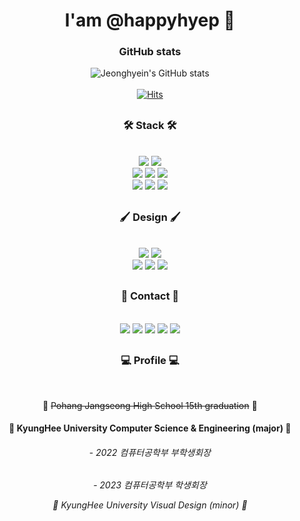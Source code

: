 <div align="center"><h1> I'am @happyhyep 👋</h1></div>

<div align="center">
<div align="center"><h3>GitHub stats</h3></div>
  
![Jeonghyein's GitHub stats](https://github-readme-stats.vercel.app/api?username=happyhyep&show_icons=true&theme=radical)
  <br>
  <br>
[![Hits](https://hits.seeyoufarm.com/api/count/incr/badge.svg?url=https%3A%2F%2Fgithub.com%2Fhappyhyep&count_bg=%2350ACD7&title_bg=%2322444D&icon=iconify.svg&icon_color=%23FFFFFF&title=click+here%21&edge_flat=false)](https://hits.seeyoufarm.com)
##
<div align="center"><h3>🛠 Stack 🛠</h3></div>
<br>
<img src="https://img.shields.io/badge/Python-3776AB?style=flat&logo=Python&logoColor=white"/>
<img src="https://img.shields.io/badge/C++-00599C?style=flat&logo=C&logoColor=white"/>
<br>
<img src="https://img.shields.io/badge/HTML5-E34F26?style=flat&logo=HTML5&logoColor=white"/>
<img src="https://img.shields.io/badge/JS-F7DF1E?style=flat&logo=JavaScript&logoColor=black"/>
<img src="https://img.shields.io/badge/React-61DAFB?style=flat&logo=React&logoColor=black"/>
<br>
<img src="https://img.shields.io/badge/Docker-2496ED?style=flat&logo=Docker&logoColor=white"/>
<img src="https://img.shields.io/badge/Firebase-FFCA28?style=flat&logo=firebase&logoColor=black" />
<img src="https://img.shields.io/badge/Amazon AWS-232F3E?style=flat&logo=amazonaws&logoColor=white"/>
  
##
<div align="center"><h3>🖌 Design 🖌</h3></div>
<br>
<img src="https://img.shields.io/badge/styledComponents-DB7093?style=flat&logo=styled-components&logoColor=white"/>
<img src="https://img.shields.io/badge/CSS3-1572B6?style=flat&logo=CSS3&logoColor=white"/>
<br>
<img src="https://img.shields.io/badge/Adobe Photoshop-31A8FF?style=flat&logo=Adobe Photoshop&logoColor=black"/>
<img src="https://img.shields.io/badge/Adobe Premiere Pro-9999FF?style=flat&logo=Adobe Premiere Pro&logoColor=black"/>
<img src="https://img.shields.io/badge/Adobe After Effects-9999FF?style=flat&logo=Adobe After Effects&logoColor=black"/>

##
<div align="center"><h3>📧 Contact 📧</h3></div>
<br>
<a href="https://www.instagram.com/happyhyep_day/" target="_blank"><img src="https://img.shields.io/badge/Instagram-E4405F?style=flat&logo=Instagram&logoColor=white"/></a>
<a href="https://www.github/happyhyep/" target="_blank"><img src="https://img.shields.io/badge/GitHub-181717?style=flat&logo=GitHub&logoColor=white"/></a>
<a href="http://khuhub.khu.ac.kr/u/2021105641" target="_blank"><img src="https://img.shields.io/badge/KhuHub-FC6D26?style=flat&logo=GitLab&logoColor=white"/></a>
<a href="mailto:jhi2359@naver.com" target="_blank"><img src="https://img.shields.io/badge/Naver-03C75A?style=flat&logo=Naver&logoColor=white"/></a>
<a href="mailto:jhi2359@gmail.com" target="_blank"><img src="https://img.shields.io/badge/Gmail-EA4335?style=flat&logo=Gmail&logoColor=white"/></a>

##
<div align="center"><h3>💻 Profile 💻</h3></div>
<br>
<p>🖤 <del>Pohang Jangseong High School 15th graduation</del> 🖤</p>
<h4>💚 <b>KyungHee University Computer Science & Engineering (major)</b> 💚</h4>
<h6> - 2022 컴퓨터공학부 부학생회장 <h6>
<p> - 2023 컴퓨터공학부 학생회장 <p>
<p>💛 <i>KyungHee University Visual Design (minor)</i> 💛</p>
